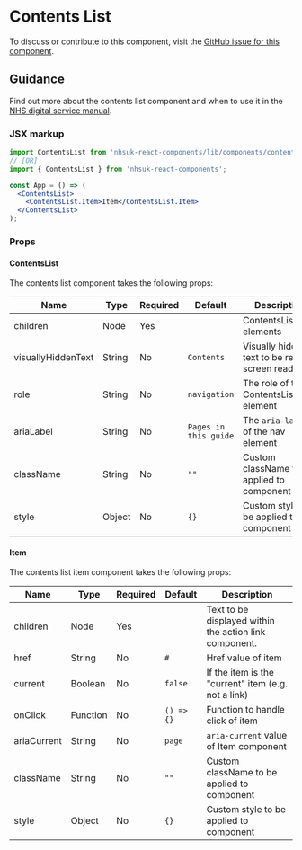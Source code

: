 # Contents List

To discuss or contribute to this component, visit the [GitHub issue for this component](https://github.com/nhsuk/nhsuk-frontend/issues/161).

## Guidance

Find out more about the contents list component and when to use it in the [NHS digital service manual](https://beta.nhs.uk/service-manual/styles-components-patterns/contents-list).

### JSX markup

```jsx
import ContentsList from 'nhsuk-react-components/lib/components/contents-list';
// [OR]
import { ContentsList } from 'nhsuk-react-components';

const App = () => (
  <ContentsList>
    <ContentsList.Item>Item</ContentsList.Item>
  </ContentsList>
);
```

### Props

#### ContentsList

The contents list component takes the following props:

| Name               | Type   | Required | Default               | Description                                       |
| ------------------ | ------ | -------- | --------------------- | ------------------------------------------------- |
| children           | Node   | Yes      |                       | ContentsList.Item elements                        |
| visuallyHiddenText | String | No       | `Contents`            | Visually hidden text to be read by screen readers |
| role               | String | No       | `navigation`          | The role of the ContentsList nav element          |
| ariaLabel          | String | No       | `Pages in this guide` | The `aria-label` of the nav element               |
| className          | String | No       | `""`                  | Custom className to be applied to component       |
| style              | Object | No       | `{}`                  | Custom style to be applied to component           |

#### Item

The contents list item component takes the following props:

| Name        | Type     | Required | Default    | Description                                            |
| ----------- | -------- | -------- | ---------- | ------------------------------------------------------ |
| children    | Node     | Yes      |            | Text to be displayed within the action link component. |
| href        | String   | No       | `#`        | Href value of item                                     |
| current     | Boolean  | No       | `false`    | If the item is the "current" item (e.g. not a link)    |
| onClick     | Function | No       | `() => {}` | Function to handle click of item                       |
| ariaCurrent | String   | No       | `page`     | `aria-current` value of Item component                 |
| className   | String   | No       | `""`       | Custom className to be applied to component            |
| style       | Object   | No       | `{}`       | Custom style to be applied to component                |
